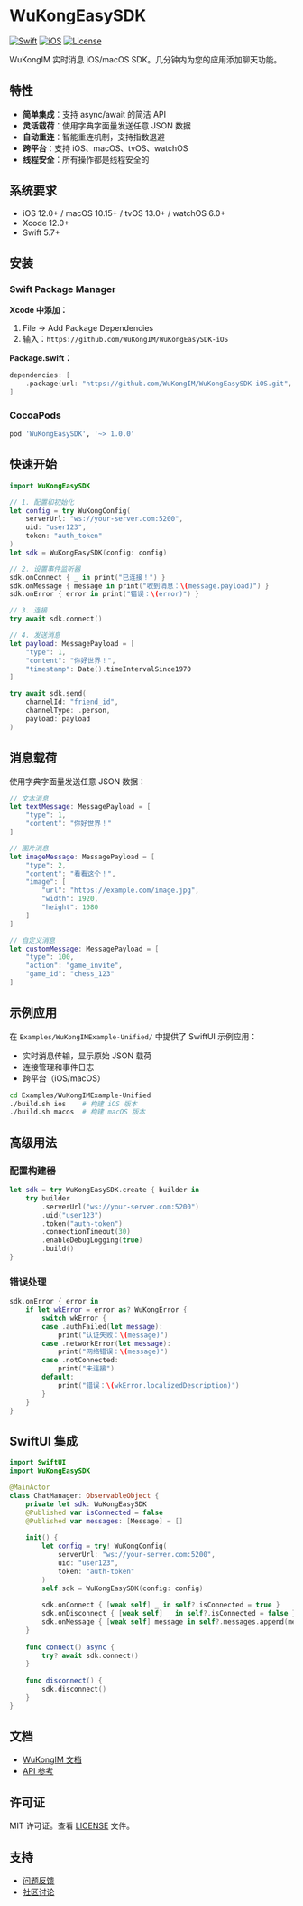 # WuKongEasySDK

[![Swift](https://img.shields.io/badge/Swift-5.7+-orange.svg)](https://swift.org)
[![iOS](https://img.shields.io/badge/iOS-12.0+-blue.svg)](https://developer.apple.com/ios/)
[![License](https://img.shields.io/badge/License-MIT-green.svg)](LICENSE)

WuKongIM 实时消息 iOS/macOS SDK。几分钟内为您的应用添加聊天功能。

## 特性

- **简单集成**：支持 async/await 的简洁 API
- **灵活载荷**：使用字典字面量发送任意 JSON 数据
- **自动重连**：智能重连机制，支持指数退避
- **跨平台**：支持 iOS、macOS、tvOS、watchOS
- **线程安全**：所有操作都是线程安全的

## 系统要求

- iOS 12.0+ / macOS 10.15+ / tvOS 13.0+ / watchOS 6.0+
- Xcode 12.0+
- Swift 5.7+

## 安装

### Swift Package Manager

**Xcode 中添加：**
1. File → Add Package Dependencies
2. 输入：`https://github.com/WuKongIM/WuKongEasySDK-iOS`

**Package.swift：**
```swift
dependencies: [
    .package(url: "https://github.com/WuKongIM/WuKongEasySDK-iOS.git", from: "1.0.0")
]
```

### CocoaPods

```ruby
pod 'WuKongEasySDK', '~> 1.0.0'
```

## 快速开始

```swift
import WuKongEasySDK

// 1. 配置和初始化
let config = try WuKongConfig(
    serverUrl: "ws://your-server.com:5200",
    uid: "user123",
    token: "auth_token"
)
let sdk = WuKongEasySDK(config: config)

// 2. 设置事件监听器
sdk.onConnect { _ in print("已连接！") }
sdk.onMessage { message in print("收到消息：\(message.payload)") }
sdk.onError { error in print("错误：\(error)") }

// 3. 连接
try await sdk.connect()

// 4. 发送消息
let payload: MessagePayload = [
    "type": 1,
    "content": "你好世界！",
    "timestamp": Date().timeIntervalSince1970
]

try await sdk.send(
    channelId: "friend_id",
    channelType: .person,
    payload: payload
)
```

## 消息载荷

使用字典字面量发送任意 JSON 数据：

```swift
// 文本消息
let textMessage: MessagePayload = [
    "type": 1,
    "content": "你好世界！"
]

// 图片消息
let imageMessage: MessagePayload = [
    "type": 2,
    "content": "看看这个！",
    "image": [
        "url": "https://example.com/image.jpg",
        "width": 1920,
        "height": 1080
    ]
]

// 自定义消息
let customMessage: MessagePayload = [
    "type": 100,
    "action": "game_invite",
    "game_id": "chess_123"
]
```

## 示例应用

在 `Examples/WuKongIMExample-Unified/` 中提供了 SwiftUI 示例应用：

- 实时消息传输，显示原始 JSON 载荷
- 连接管理和事件日志
- 跨平台（iOS/macOS）

```bash
cd Examples/WuKongIMExample-Unified
./build.sh ios    # 构建 iOS 版本
./build.sh macos  # 构建 macOS 版本
```

## 高级用法

### 配置构建器

```swift
let sdk = try WuKongEasySDK.create { builder in
    try builder
        .serverUrl("ws://your-server.com:5200")
        .uid("user123")
        .token("auth-token")
        .connectionTimeout(30)
        .enableDebugLogging(true)
        .build()
}
```

### 错误处理

```swift
sdk.onError { error in
    if let wkError = error as? WuKongError {
        switch wkError {
        case .authFailed(let message):
            print("认证失败：\(message)")
        case .networkError(let message):
            print("网络错误：\(message)")
        case .notConnected:
            print("未连接")
        default:
            print("错误：\(wkError.localizedDescription)")
        }
    }
}
```

## SwiftUI 集成

```swift
import SwiftUI
import WuKongEasySDK

@MainActor
class ChatManager: ObservableObject {
    private let sdk: WuKongEasySDK
    @Published var isConnected = false
    @Published var messages: [Message] = []
    
    init() {
        let config = try! WuKongConfig(
            serverUrl: "ws://your-server.com:5200",
            uid: "user123",
            token: "auth-token"
        )
        self.sdk = WuKongEasySDK(config: config)
        
        sdk.onConnect { [weak self] _ in self?.isConnected = true }
        sdk.onDisconnect { [weak self] _ in self?.isConnected = false }
        sdk.onMessage { [weak self] message in self?.messages.append(message) }
    }
    
    func connect() async {
        try? await sdk.connect()
    }
    
    func disconnect() {
        sdk.disconnect()
    }
}
```

## 文档

- [WuKongIM 文档](https://docs.wukongim.com)
- [API 参考](https://docs.wukongim.com/sdk/ios)

## 许可证

MIT 许可证。查看 [LICENSE](LICENSE) 文件。

## 支持

- [问题反馈](https://github.com/WuKongIM/WuKongEasySDK-iOS/issues)
- [社区讨论](https://github.com/WuKongIM/WuKongIM/discussions)
